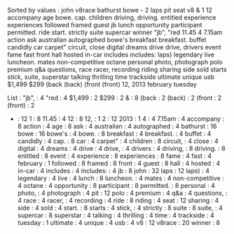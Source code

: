Sorted by values :
john v8race bathurst bowe - 2 laps pit seat v8 & 1 12 accompany age bowe. cap. children driving, driving. entitled experience experiences followed framed guest jb lunch opportunity participant permitted. ride start. strictly suite supercar winner "jb", "red 11.45 4 7.15am action ask australian autographed bowe's breakfast breakfast. buffet candidly car carpet" circuit, close digital dreams drive drive, drivers event fame fast front hall hosted in-car includes includes: laps) legendary live luncheon. mates non-competitive octane personal photo, photograph polo premium q&a questions, race racer, recording riding sharing side sold starts stick, suite, superstar talking thrilling time trackside ultimate unique usb $1,499 $299 (back (back) (front (front) 12, 2013 february tuesday 

List :
"jb", : 4
"red : 4
$1,499 : 2
$299 : 2
& : 8
(back : 2
(back) : 2
(front : 2
(front) : 2
- : 12
1 : 8
11.45 : 4
12 : 8
12, : 1
2 : 12
2013 : 1
4 : 4
7.15am : 4
accompany : 8
action : 4
age : 8
ask : 4
australian : 4
autographed : 4
bathurst : 16
bowe : 16
bowe's : 4
bowe. : 8
breakfast : 4
breakfast. : 4
buffet : 4
candidly : 4
cap. : 8
car : 4
carpet" : 4
children : 8
circuit, : 4
close : 4
digital : 4
dreams : 4
drive : 4
drive, : 4
drivers : 4
driving, : 8
driving. : 8
entitled : 8
event : 4
experience : 8
experiences : 8
fame : 4
fast : 4
february : 1
followed : 8
framed : 8
front : 4
guest : 8
hall : 4
hosted : 4
in-car : 4
includes : 4
includes: : 4
jb : 8
john : 32
laps : 12
laps) : 4
legendary : 4
live : 4
lunch : 8
luncheon. : 4
mates : 4
non-competitive : 4
octane : 4
opportunity : 8
participant : 8
permitted. : 8
personal : 4
photo, : 4
photograph : 4
pit : 12
polo : 4
premium : 4
q&a : 4
questions, : 4
race : 4
racer, : 4
recording : 4
ride : 8
riding : 4
seat : 12
sharing : 4
side : 4
sold : 4
start. : 8
starts : 4
stick, : 4
strictly : 8
suite : 8
suite, : 4
supercar : 8
superstar : 4
talking : 4
thrilling : 4
time : 4
trackside : 4
tuesday : 1
ultimate : 4
unique : 4
usb : 4
v8 : 12
v8race : 20
winner : 8
